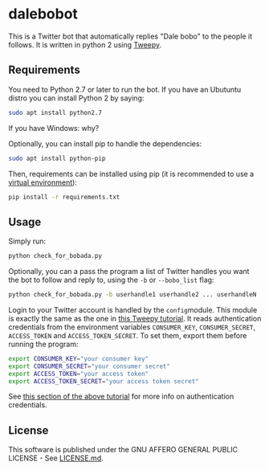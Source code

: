 # dalebobot
This is a Twitter bot that automatically replies "Dale bobo" to the people it follows. 
It is written in python 2 using [Tweepy](https://www.tweepy.org/).

## Requirements
You need to Python 2.7 or later to run the bot. If you have an Ubutuntu distro you can install Python 2 by saying:

```bash
sudo apt install python2.7
```

If you have Windows: why?

Optionally, you can install pip to handle the dependencies:

```bash
sudo apt install python-pip
```

Then, requirements can be installed using pip (it is recommended to use a [virtual environment](https://realpython.com/python-virtual-environments-a-primer/)):

```bash
pip install -r requirements.txt
```

## Usage

Simply run:

```bash
python check_for_bobada.py
```

Optionally, you can a pass the program a list of Twitter handles you want the bot to follow and reply to, using the `-b` or `--bobo_list` flag:

```bash
python check_for_bobada.py -b userhandle1 userhandle2 ... userhandleN
```

Login to your Twitter account is handled by the `config`module. This module is exactly the same as the one in [this Tweepy tutorial](https://realpython.com/twitter-bot-python-tweepy/).
It reads authentication credentials from the environment variables `CONSUMER_KEY`, `CONSUMER_SECRET`, `ACCESS_TOKEN` and `ACCESS_TOKEN_SECRET`.
To set them, export them before running the program:

```bash
export CONSUMER_KEY="your consumer key"
export CONSUMER_SECRET="your consumer secret"
export ACCESS_TOKEN="your access token"
export ACCESS_TOKEN_SECRET="your access token secret"
```

See [this section of the above tutorial](https://realpython.com/twitter-bot-python-tweepy/#creating-twitter-api-authentication-credentials) for more info on authentication credentials.

## License

This software is published under the GNU AFFERO GENERAL PUBLIC LICENSE  - See [LICENSE.md](./LICENSE.md).